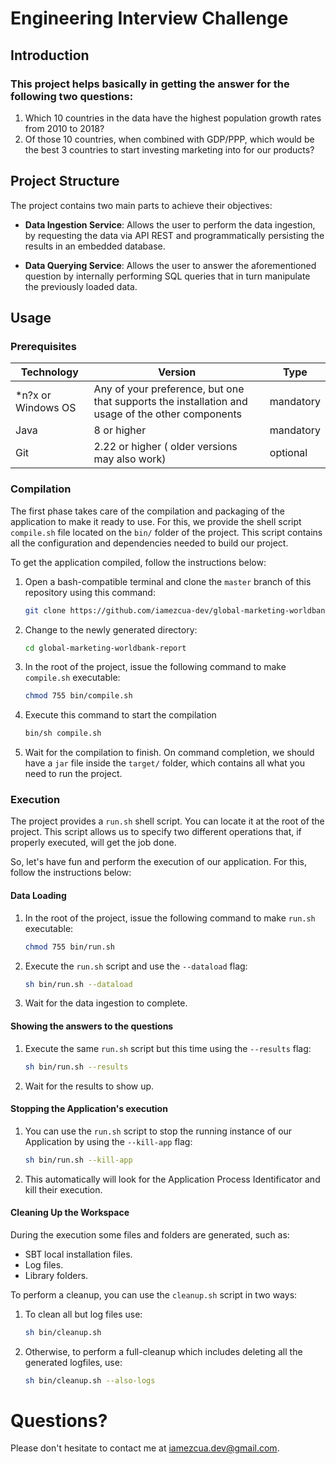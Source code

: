 # Engineering Interview Challenge

## Introduction

### This project helps basically in getting the answer for the following two questions:

1. Which 10 countries in the data have the highest population growth rates from 2010 to 2018?
1. Of those 10 countries, when combined with GDP/PPP, which would be the best 3 countries to start investing marketing into for our products?

## Project Structure

The project contains two main parts to achieve their objectives:

- **Data Ingestion Service**: Allows the user to perform the data ingestion, by requesting the data via API REST and programmatically persisting the results in an embedded database.

- **Data Querying Service**: Allows the user to answer the aforementioned question by internally performing SQL queries that in turn manipulate the previously loaded data.

## Usage

### Prerequisites

|Technology|Version|Type|
|----------|-------|----|
|*n?x or Windows OS | Any of your preference, but one that supports the installation and usage of the other components|mandatory|
|Java|8 or higher|mandatory|
|Git|2.22 or higher ( older versions may also work)| optional|

### Compilation

The first phase takes care of the compilation and packaging of the application to make it ready to use. 
For this, we provide the shell script `compile.sh` file located on the `bin/` folder of the project. This script contains all the configuration and dependencies needed to build our project.

To get the application compiled, follow the instructions below:

1. Open a bash-compatible terminal and clone the `master` branch of this repository using this command: 
    ```bash
    git clone https://github.com/iamezcua-dev/global-marketing-worldbank-report.git
    ```

1. Change to the newly generated directory:
    ```bash
    cd global-marketing-worldbank-report
    ```

1. In the root of the project, issue the following command to make `compile.sh` executable:
    ```bash
    chmod 755 bin/compile.sh
    ```
   
1.  Execute this command to start the compilation
    ```bash
    bin/sh compile.sh
    ```
    
1. Wait for the compilation to finish. On command completion, we should have a `jar` file inside the `target/` folder, which contains all what you need to run the project.

### Execution

The project provides a `run.sh` shell script. You can locate it at the root of the project. This script allows us to specify two different operations that, if properly executed, will get the job done.

So, let's have fun and perform the execution of our application. For this, follow the instructions below:

#### Data Loading

 1. In the root of the project, issue the following command to make `run.sh` executable:
    ```bash
    chmod 755 bin/run.sh
    ```
    
 1. Execute the `run.sh` script and use the `--dataload` flag:
    ```bash
    sh bin/run.sh --dataload
    ```

 1. Wait for the data ingestion to complete.

#### Showing the answers to the questions

 1. Execute the same `run.sh` script but this time using the `--results` flag:
    ```bash
    sh bin/run.sh --results
    ```

 1. Wait for the results to show up.

#### Stopping the Application's execution

 1. You can use the `run.sh` script to stop the running instance of our Application by using the `--kill-app` flag:
    ```bash
    sh bin/run.sh --kill-app
    ```

 1. This automatically will look for the Application Process Identificator and kill their execution.

#### Cleaning Up the Workspace
During the execution some files and folders are generated, such as:
* SBT local installation files.
* Log files.
* Library folders.

To perform a cleanup, you can use the `cleanup.sh` script in two ways:

 1. To clean all but log files use:
    ```bash
    sh bin/cleanup.sh
    ```

 1. Otherwise, to perform a full-cleanup which includes deleting all the generated logfiles, use:
    ```bash
    sh bin/cleanup.sh --also-logs
    ```

# Questions?

Please don't hesitate to contact me at <iamezcua.dev@gmail.com>.
